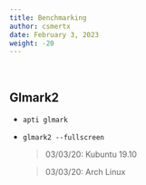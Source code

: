 ```yaml
---
title: Benchmarking
author: csmertx
date: February 3, 2023
weight: -20
---
```


<br />

## Glmark2

- ```apti glmark```

- ```glmark2 --fullscreen```
    
    > 03/03/20: Kubuntu 19.10
    
    > 03/03/20: Arch Linux
